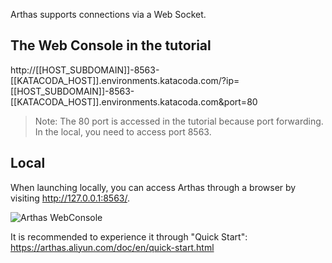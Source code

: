 

Arthas supports connections via a Web Socket.


## The Web Console in the tutorial

http://[[HOST_SUBDOMAIN]]-8563-[[KATACODA_HOST]].environments.katacoda.com/?ip=[[HOST_SUBDOMAIN]]-8563-[[KATACODA_HOST]].environments.katacoda.com&port=80

> Note: The 80 port is accessed in the tutorial because port forwarding. In the local, you need to access port 8563.

## Local


When launching locally, you can access Arthas through a browser by visiting http://127.0.0.1:8563/.

![Arthas WebConsole](/arthas/scenarios/common-resources/assets/web-console.png)


It is recommended to experience it through "Quick Start": https://arthas.aliyun.com/doc/en/quick-start.html